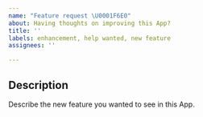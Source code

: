 ```yaml
---
name: "Feature request \U0001F6E0️"
about: Having thoughts on improving this App?
title: ''
labels: enhancement, help wanted, new feature
assignees: ''

---
```


<!--
  Please fill out each section below, otherwise, your issue will be closed. This info allows maintainers to diagnose (and fix!) your issue as quickly as possible.


  Before opening a new issue, please search existing issues: https://github.com/Aman-zishan/DocScanner/issues
-->

## Description

Describe the new feature you wanted to see in this App.
